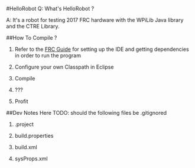 #HelloRobot
Q: What's HelloRobot ? 

A: It's a robot for testing 2017 FRC hardware with the WPiLib Java library and the CTRE Library.

##How To Compile ? 
1. Refer to the [FRC Guide](https://wpilib.screenstepslive.com/s/4485/m/13809) for setting up the IDE and getting dependencies in order to run the program

2. Configure your own Classpath in Eclipse 

3. Compile 

4. ??? 

5. Profit

##Dev Notes Here
TODO: should the following files be .gitignored  

1. .project 

2. build.properties 

3. build.xml 

4. sysProps.xml



